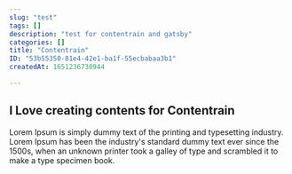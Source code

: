 ```yaml
---
slug: "test"
tags: []
description: "test for contentrain and gatsby"
categories: []
title: "Contentrain"
ID: "53b55350-81e4-42e1-ba1f-55ecbabaa3b1"
createdAt: 1651236730944

---
```


## I Love creating contents for Contentrain

Lorem Ipsum is simply dummy text of the printing and typesetting industry. Lorem Ipsum has been the industry's standard dummy text ever since the 1500s, when an unknown printer took a galley of type and scrambled it to make a type specimen book.